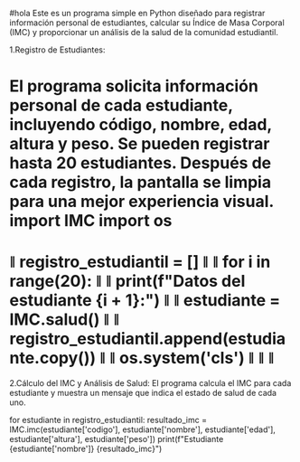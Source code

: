 #hola
Este es un programa simple en Python diseñado para registrar información personal de estudiantes, calcular su Índice de Masa Corporal (IMC) y proporcionar un análisis de la salud de la comunidad estudiantil.

1.Registro de Estudiantes:

El programa solicita información personal de cada estudiante, incluyendo código, nombre, edad, altura y peso.
Se pueden registrar hasta 20 estudiantes. Después de cada registro, la pantalla se limpia para una mejor experiencia visual.
import IMC
import os
===========================================================  
ǁ  registro_estudiantil = []                              ǁ
ǁ  for i in range(20):                                    ǁ
ǁ      print(f"Datos del estudiante {i + 1}:")            ǁ
ǁ      estudiante = IMC.salud()                           ǁ
ǁ      registro_estudiantil.append(estudiante.copy())     ǁ
ǁ      os.system('cls')                                   ǁ
ǁ                                                         ǁ
===========================================================

2.Cálculo del IMC y Análisis de Salud:
El programa calcula el IMC para cada estudiante y muestra un mensaje que indica el estado de salud de cada uno.

for estudiante in registro_estudiantil:
    resultado_imc = IMC.imc(estudiante['codigo'], estudiante['nombre'], estudiante['edad'], estudiante['altura'], estudiante['peso'])
    print(f"Estudiante {estudiante['nombre']}  {resultado_imc}")
